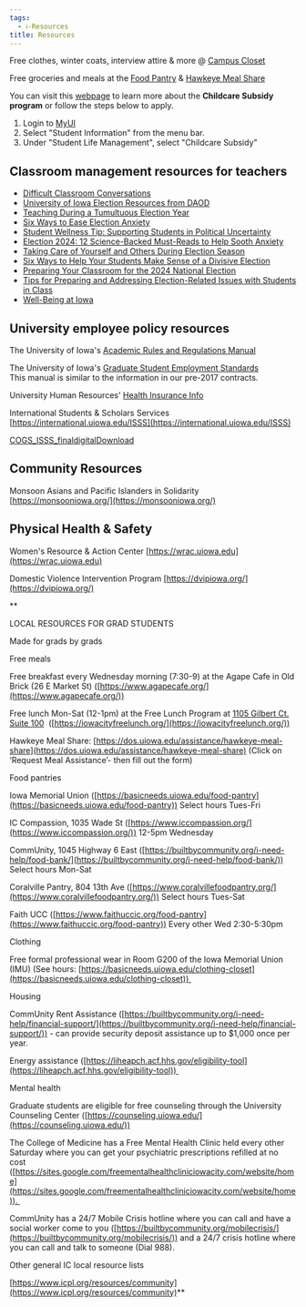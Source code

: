 ```yaml
---
tags:
  - ℹ️-Resources
title: Resources
---
```

Free clothes, winter coats, interview attire & more @ [Campus Closet](https://basicneeds.uiowa.edu/clothing-closet)

Free groceries and meals at the [Food Pantry](https://basicneeds.uiowa.edu/food-pantry) & [Hawkeye Meal Share](https://dos.uiowa.edu/assistance/hawkeye-meal-share)

You can visit this [webpage](https://link.uiowa.edu/l/29b5b553-648b-46bf-b327-546407e4357a?m=a50aef32-7ca0-4b88-a5dc-b60657747984&c=d.hr.marketing&i=202410) to learn more about the **Childcare Subsidy program** or follow the steps below to apply.

1. Login to [MyUI](http://myui.uiowa.edu)
2. Select "Student Information" from the menu bar.
3. Under "Student Life Management", select "Childcare Subsidy"

## Classroom management resources for teachers

- [Difficult Classroom Conversations](https://diversity.uiowa.edu/resources/difficult-classroom-conversations)
- [University of Iowa Election Resources from DAOD](https://diversity.uiowa.edu/resources/election-resources)
- [Teaching During a Tumultuous Election Year](https://nam12.safelinks.protection.outlook.com/?url=https%3A%2F%2Fcteresources.bc.edu%2Fdocumentation%2Fteaching-during-a-tumultuous-election-year%2F&data=05%7C02%7Ccary-stough%40uiowa.edu%7C6c213b15cfed4ca324c008dcfdb05b93%7C1bc445959aba4fc3b8ec7b94a5586fdc%7C1%7C0%7C638664181096509648%7CUnknown%7CTWFpbGZsb3d8eyJWIjoiMC4wLjAwMDAiLCJQIjoiV2luMzIiLCJBTiI6Ik1haWwiLCJXVCI6Mn0%3D%7C0%7C%7C%7C&sdata=a23OFLQVbX%2BVZgUX3mOm%2FOLED%2Fqp3qAZklC%2BAFFKqIU%3D&reserved=0)
- [Six Ways to Ease Election Anxiety](https://nam12.safelinks.protection.outlook.com/?url=https%3A%2F%2Fwww.gonzaga.edu%2Fnews-events%2Fstories%2F2024%2F9%2F6%2Fsix-ways-to-ease-election-anxiety&data=05%7C02%7Ccary-stough%40uiowa.edu%7C6c213b15cfed4ca324c008dcfdb05b93%7C1bc445959aba4fc3b8ec7b94a5586fdc%7C1%7C0%7C638664181096537051%7CUnknown%7CTWFpbGZsb3d8eyJWIjoiMC4wLjAwMDAiLCJQIjoiV2luMzIiLCJBTiI6Ik1haWwiLCJXVCI6Mn0%3D%7C0%7C%7C%7C&sdata=kN%2Bzd3C0pwIo5zDQ6TD%2BTWMg4ML0LmRCqGS0WYBiJ6A%3D&reserved=0)
- [Student Wellness Tip: Supporting Students in Political Uncertainty](https://nam12.safelinks.protection.outlook.com/?url=https%3A%2F%2Fwww.insidehighered.com%2Fnews%2Fstudent-success%2Fhealth-wellness%2F2024%2F09%2F30%2Fseven-tips-managing-college-students-election&data=05%7C02%7Ccary-stough%40uiowa.edu%7C6c213b15cfed4ca324c008dcfdb05b93%7C1bc445959aba4fc3b8ec7b94a5586fdc%7C1%7C0%7C638664181096558790%7CUnknown%7CTWFpbGZsb3d8eyJWIjoiMC4wLjAwMDAiLCJQIjoiV2luMzIiLCJBTiI6Ik1haWwiLCJXVCI6Mn0%3D%7C0%7C%7C%7C&sdata=WbIR%2B%2F%2FDdiopG%2B6GCt3K3x%2Bkkxxg73Ur1ODtRnSHW5w%3D&reserved=0)
- [Election 2024: 12 Science-Backed Must-Reads to Help Sooth Anxiety](https://nam12.safelinks.protection.outlook.com/?url=https%3A%2F%2Fwww.apa.org%2Ftopics%2Fpolitics%2Felection-stress-resources&data=05%7C02%7Ccary-stough%40uiowa.edu%7C6c213b15cfed4ca324c008dcfdb05b93%7C1bc445959aba4fc3b8ec7b94a5586fdc%7C1%7C0%7C638664181096578416%7CUnknown%7CTWFpbGZsb3d8eyJWIjoiMC4wLjAwMDAiLCJQIjoiV2luMzIiLCJBTiI6Ik1haWwiLCJXVCI6Mn0%3D%7C0%7C%7C%7C&sdata=%2FdALwcdLntJFTQpP86NQuh6BNdxs9rMeN6TteUV%2FF3I%3D&reserved=0)
- [Taking Care of Yourself and Others During Election Season](https://nam12.safelinks.protection.outlook.com/?url=https%3A%2F%2Fnews.temple.edu%2Fnews%2F2024-10-29%2Ftaking-care-yourself-and-others-during-election-season&data=05%7C02%7Ccary-stough%40uiowa.edu%7C6c213b15cfed4ca324c008dcfdb05b93%7C1bc445959aba4fc3b8ec7b94a5586fdc%7C1%7C0%7C638664181096609970%7CUnknown%7CTWFpbGZsb3d8eyJWIjoiMC4wLjAwMDAiLCJQIjoiV2luMzIiLCJBTiI6Ik1haWwiLCJXVCI6Mn0%3D%7C0%7C%7C%7C&sdata=Q75T7Tq3Rpwzk3RsVdTOk1PCx5SVKpzukJNhGjpSk2Q%3D&reserved=0)
- [Six Ways to Help Your Students Make Sense of a Divisive Election](https://nam12.safelinks.protection.outlook.com/?url=https%3A%2F%2Fgreatergood.berkeley.edu%2Farticle%2Fitem%2Fsix_ways_to_help_students_make_sense_of_a_divisive_election&data=05%7C02%7Ccary-stough%40uiowa.edu%7C6c213b15cfed4ca324c008dcfdb05b93%7C1bc445959aba4fc3b8ec7b94a5586fdc%7C1%7C0%7C638664181096629691%7CUnknown%7CTWFpbGZsb3d8eyJWIjoiMC4wLjAwMDAiLCJQIjoiV2luMzIiLCJBTiI6Ik1haWwiLCJXVCI6Mn0%3D%7C0%7C%7C%7C&sdata=4UBwpaZClOQwnTugG%2BFx6Ict0X32BvgnOGbKF8jwdwo%3D&reserved=0)
- [Preparing Your Classroom for the 2024 National Election](https://nam12.safelinks.protection.outlook.com/?url=https%3A%2F%2Fwww.colorado.edu%2Fcenter%2Fteaching-learning%2Fteaching-resources%2Fpreparing-your-classroom-2024-national-election&data=05%7C02%7Ccary-stough%40uiowa.edu%7C6c213b15cfed4ca324c008dcfdb05b93%7C1bc445959aba4fc3b8ec7b94a5586fdc%7C1%7C0%7C638664181096649721%7CUnknown%7CTWFpbGZsb3d8eyJWIjoiMC4wLjAwMDAiLCJQIjoiV2luMzIiLCJBTiI6Ik1haWwiLCJXVCI6Mn0%3D%7C0%7C%7C%7C&sdata=x%2FKxiBEN6FUWWVudnHTMSD6t8k5bvILl3kK1qDgWNaU%3D&reserved=0)
- [Tips for Preparing and Addressing Election-Related Issues with Students in Class](https://nam12.safelinks.protection.outlook.com/?url=https%3A%2F%2Fwww.vancouver.wsu.edu%2Fequity-diversity%2Ftips-preparing-addressing-election-related-issues-students-class&data=05%7C02%7Ccary-stough%40uiowa.edu%7C6c213b15cfed4ca324c008dcfdb05b93%7C1bc445959aba4fc3b8ec7b94a5586fdc%7C1%7C0%7C638664181096669060%7CUnknown%7CTWFpbGZsb3d8eyJWIjoiMC4wLjAwMDAiLCJQIjoiV2luMzIiLCJBTiI6Ik1haWwiLCJXVCI6Mn0%3D%7C0%7C%7C%7C&sdata=%2FkFUv2JqeXpC7VKNDqorYpG2WjHGQM65zeSARvMfmJI%3D&reserved=0)
- [Well-Being at Iowa](https://wellbeing.uiowa.edu/)

## University employee policy resources

The University of Iowa's [Academic Rules and Regulations Manual](https://www.grad.uiowa.edu/academics/rules-and-deadlines/manual)

The University of Iowa's [Graduate Student Employment Standards](https://grad.uiowa.edu/funding/graduate-student-employment-standards)  
This manual is similar to the information in our pre-2017 contracts.

University Human Resources' [Health Insurance Info](https://hr.uiowa.edu/benefits/ui-student-insurance/grad-students-and-health-science-majors-benefits)

International Students & Scholars Services [https://international.uiowa.edu/ISSS](https://international.uiowa.edu/ISSS)

[COGS_ISSS_finaldigital](https://cogs.org/wp-content/uploads/2024/10/COGS_ISSS_finaldigital.pdf)[Download](https://cogs.org/wp-content/uploads/2024/10/COGS_ISSS_finaldigital.pdf)

## Community Resources

Monsoon Asians and Pacific Islanders in Solidarity [https://monsooniowa.org/](https://monsooniowa.org/)

## Physical Health & Safety

Women's Resource & Action Center [https://wrac.uiowa.edu](https://wrac.uiowa.edu)

Domestic Violence Intervention Program [https://dvipiowa.org/](https://dvipiowa.org/)




**

LOCAL RESOURCES FOR GRAD STUDENTS 

Made for grads by grads

  

Free meals

Free breakfast every Wednesday morning (7:30-9) at the Agape Cafe in Old Brick (26 E Market St) ([https://www.agapecafe.org/](https://www.agapecafe.org/))

Free lunch Mon-Sat (12-1pm) at the Free Lunch Program at [1105 Gilbert Ct. Suite 100](https://maps.google.com/maps?z=16&q=1105%2Bgilbert%2Bct.%2Bsuite%2B100%2Biowa%2Bcity%2C%2Bia%2B52240)  ([https://iowacityfreelunch.org/](https://iowacityfreelunch.org/))

Hawkeye Meal Share: [https://dos.uiowa.edu/assistance/hawkeye-meal-share](https://dos.uiowa.edu/assistance/hawkeye-meal-share) (Click on ‘Request Meal Assistance’- then fill out the form)

  

Food pantries

Iowa Memorial Union ([https://basicneeds.uiowa.edu/food-pantry](https://basicneeds.uiowa.edu/food-pantry)) Select hours Tues-Fri

IC Compassion, 1035 Wade St ([https://www.iccompassion.org/](https://www.iccompassion.org/)) 12-5pm Wednesday

CommUnity, 1045 Highway 6 East ([https://builtbycommunity.org/i-need-help/food-bank/](https://builtbycommunity.org/i-need-help/food-bank/)) Select hours Mon-Sat

Coralville Pantry, 804 13th Ave ([https://www.coralvillefoodpantry.org/](https://www.coralvillefoodpantry.org/)) Select hours Tues-Sat

Faith UCC ([https://www.faithuccic.org/food-pantry](https://www.faithuccic.org/food-pantry)) Every other Wed 2:30-5:30pm 

  

Clothing

Free formal professional wear in Room G200 of the Iowa Memorial Union (IMU) (See hours: [https://basicneeds.uiowa.edu/clothing-closet](https://basicneeds.uiowa.edu/clothing-closet)) 

  

Housing

CommUnity Rent Assistance ([https://builtbycommunity.org/i-need-help/financial-support/](https://builtbycommunity.org/i-need-help/financial-support/)) - can provide security deposit assistance up to $1,000 once per year.

Energy assistance ([https://liheapch.acf.hhs.gov/eligibility-tool](https://liheapch.acf.hhs.gov/eligibility-tool)) 

  

Mental health

Graduate students are eligible for free counseling through the University Counseling Center ([https://counseling.uiowa.edu/](https://counseling.uiowa.edu/))

The College of Medicine has a Free Mental Health Clinic held every other Saturday where you can get your psychiatric prescriptions refilled at no cost ([https://sites.google.com/freementalhealthcliniciowacity.com/website/home](https://sites.google.com/freementalhealthcliniciowacity.com/website/home)). 

CommUnity has a 24/7 Mobile Crisis hotline where you can call and have a social worker come to you ([https://builtbycommunity.org/mobilecrisis/](https://builtbycommunity.org/mobilecrisis/)) and a 24/7 crisis hotline where you can call and talk to someone (Dial 988).

  

Other general IC local resource lists

[https://www.icpl.org/resources/community](https://www.icpl.org/resources/community)**